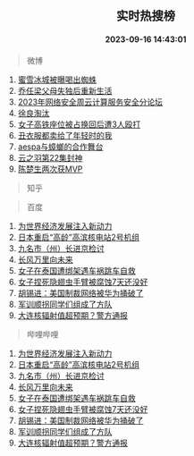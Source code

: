 <div align="center"><h2>实时热搜榜</h2><h4>2023-09-16 14:43:01</h4></div>

> 微博  

1. [蜜雪冰城被曝喝出蜘蛛](https://s.weibo.com/weibo?q=%23%E8%9C%9C%E9%9B%AA%E5%86%B0%E5%9F%8E%E8%A2%AB%E6%9B%9D%E5%96%9D%E5%87%BA%E8%9C%98%E8%9B%9B%23&t=31&band_rank=1&Refer=top)<br />
2. [乔任梁父母失独后重新生活](https://s.weibo.com/weibo?q=%23%E4%B9%94%E4%BB%BB%E6%A2%81%E7%88%B6%E6%AF%8D%E5%A4%B1%E7%8B%AC%E5%90%8E%E9%87%8D%E6%96%B0%E7%94%9F%E6%B4%BB%23&t=31&band_rank=2&Refer=top)<br />
3. [2023年网络安全周云计算服务安全分论坛](https://s.weibo.com/weibo?q=%232023%E5%B9%B4%E7%BD%91%E7%BB%9C%E5%AE%89%E5%85%A8%E5%91%A8%E4%BA%91%E8%AE%A1%E7%AE%97%E6%9C%8D%E5%8A%A1%E5%AE%89%E5%85%A8%E5%88%86%E8%AE%BA%E5%9D%9B%23&t=31&band_rank=3&Refer=top)<br />
4. [徐良淘汰](https://s.weibo.com/weibo?q=%E5%BE%90%E8%89%AF%E6%B7%98%E6%B1%B0&t=31&band_rank=4&Refer=top)<br />
5. [女子高铁座位被占换回后遭3人殴打](https://s.weibo.com/weibo?q=%23%E5%A5%B3%E5%AD%90%E9%AB%98%E9%93%81%E5%BA%A7%E4%BD%8D%E8%A2%AB%E5%8D%A0%E6%8D%A2%E5%9B%9E%E5%90%8E%E9%81%AD3%E4%BA%BA%E6%AE%B4%E6%89%93%23&t=31&band_rank=5&Refer=top)<br />
6. [丑衣服都卖给了年轻时的我](https://s.weibo.com/weibo?q=%E4%B8%91%E8%A1%A3%E6%9C%8D%E9%83%BD%E5%8D%96%E7%BB%99%E4%BA%86%E5%B9%B4%E8%BD%BB%E6%97%B6%E7%9A%84%E6%88%91&t=31&band_rank=6&Refer=top)<br />
7. [aespa与蟑螂的合作舞台](https://s.weibo.com/weibo?q=%23aespa%E4%B8%8E%E8%9F%91%E8%9E%82%E7%9A%84%E5%90%88%E4%BD%9C%E8%88%9E%E5%8F%B0%23&t=31&band_rank=7&Refer=top)<br />
8. [云之羽第22集封神](https://s.weibo.com/weibo?q=%23%E4%BA%91%E4%B9%8B%E7%BE%BD%E7%AC%AC22%E9%9B%86%E5%B0%81%E7%A5%9E%23&t=31&band_rank=8&Refer=top)<br />
9. [陈楚生两次获MVP](https://s.weibo.com/weibo?q=%23%E9%99%88%E6%A5%9A%E7%94%9F%E4%B8%A4%E6%AC%A1%E8%8E%B7MVP%23&t=31&band_rank=9&Refer=top)<br />

> 知乎  


> 百度  

1. [为世界经济发展注入新动力](https://www.baidu.com/s?wd=%E4%B8%BA%E4%B8%96%E7%95%8C%E7%BB%8F%E6%B5%8E%E5%8F%91%E5%B1%95%E6%B3%A8%E5%85%A5%E6%96%B0%E5%8A%A8%E5%8A%9B&sa=fyb_news&rsv_dl=fyb_news)<br />
2. [日本重启“高龄”高滨核电站2号机组](https://www.baidu.com/s?wd=%E6%97%A5%E6%9C%AC%E9%87%8D%E5%90%AF%E2%80%9C%E9%AB%98%E9%BE%84%E2%80%9D%E9%AB%98%E6%BB%A8%E6%A0%B8%E7%94%B5%E7%AB%992%E5%8F%B7%E6%9C%BA%E7%BB%84&sa=fyb_news&rsv_dl=fyb_news)<br />
3. [九名市（州）长进京检讨](https://www.baidu.com/s?wd=%E4%B9%9D%E5%90%8D%E5%B8%82%EF%BC%88%E5%B7%9E%EF%BC%89%E9%95%BF%E8%BF%9B%E4%BA%AC%E6%A3%80%E8%AE%A8&sa=fyb_news&rsv_dl=fyb_news)<br />
4. [长风万里向未来](https://www.baidu.com/s?wd=%E9%95%BF%E9%A3%8E%E4%B8%87%E9%87%8C%E5%90%91%E6%9C%AA%E6%9D%A5&sa=fyb_news&rsv_dl=fyb_news)<br />
5. [女子在泰国遭绑架遇车祸跳车自救](https://www.baidu.com/s?wd=%E5%A5%B3%E5%AD%90%E5%9C%A8%E6%B3%B0%E5%9B%BD%E9%81%AD%E7%BB%91%E6%9E%B6%E9%81%87%E8%BD%A6%E7%A5%B8%E8%B7%B3%E8%BD%A6%E8%87%AA%E6%95%91&sa=fyb_news&rsv_dl=fyb_news)<br />
6. [女子捏死隐翅虫手臂被腐蚀7天还没好](https://www.baidu.com/s?wd=%E5%A5%B3%E5%AD%90%E6%8D%8F%E6%AD%BB%E9%9A%90%E7%BF%85%E8%99%AB%E6%89%8B%E8%87%82%E8%A2%AB%E8%85%90%E8%9A%807%E5%A4%A9%E8%BF%98%E6%B2%A1%E5%A5%BD&sa=fyb_news&rsv_dl=fyb_news)<br />
7. [胡锡进：美国制裁网络被华为捅破了](https://www.baidu.com/s?wd=%E8%83%A1%E9%94%A1%E8%BF%9B%EF%BC%9A%E7%BE%8E%E5%9B%BD%E5%88%B6%E8%A3%81%E7%BD%91%E7%BB%9C%E8%A2%AB%E5%8D%8E%E4%B8%BA%E6%8D%85%E7%A0%B4%E4%BA%86&sa=fyb_news&rsv_dl=fyb_news)<br />
8. [军训顺拐同学们组成了方队](https://www.baidu.com/s?wd=%E5%86%9B%E8%AE%AD%E9%A1%BA%E6%8B%90%E5%90%8C%E5%AD%A6%E4%BB%AC%E7%BB%84%E6%88%90%E4%BA%86%E6%96%B9%E9%98%9F&sa=fyb_news&rsv_dl=fyb_news)<br />
9. [大连核辐射值超预期？警方通报](https://www.baidu.com/s?wd=%E5%A4%A7%E8%BF%9E%E6%A0%B8%E8%BE%90%E5%B0%84%E5%80%BC%E8%B6%85%E9%A2%84%E6%9C%9F%EF%BC%9F%E8%AD%A6%E6%96%B9%E9%80%9A%E6%8A%A5&sa=fyb_news&rsv_dl=fyb_news)<br />

> 哔哩哔哩  

1. [为世界经济发展注入新动力](https://www.baidu.com/s?wd=%E4%B8%BA%E4%B8%96%E7%95%8C%E7%BB%8F%E6%B5%8E%E5%8F%91%E5%B1%95%E6%B3%A8%E5%85%A5%E6%96%B0%E5%8A%A8%E5%8A%9B&sa=fyb_news&rsv_dl=fyb_news)<br />
2. [日本重启“高龄”高滨核电站2号机组](https://www.baidu.com/s?wd=%E6%97%A5%E6%9C%AC%E9%87%8D%E5%90%AF%E2%80%9C%E9%AB%98%E9%BE%84%E2%80%9D%E9%AB%98%E6%BB%A8%E6%A0%B8%E7%94%B5%E7%AB%992%E5%8F%B7%E6%9C%BA%E7%BB%84&sa=fyb_news&rsv_dl=fyb_news)<br />
3. [九名市（州）长进京检讨](https://www.baidu.com/s?wd=%E4%B9%9D%E5%90%8D%E5%B8%82%EF%BC%88%E5%B7%9E%EF%BC%89%E9%95%BF%E8%BF%9B%E4%BA%AC%E6%A3%80%E8%AE%A8&sa=fyb_news&rsv_dl=fyb_news)<br />
4. [长风万里向未来](https://www.baidu.com/s?wd=%E9%95%BF%E9%A3%8E%E4%B8%87%E9%87%8C%E5%90%91%E6%9C%AA%E6%9D%A5&sa=fyb_news&rsv_dl=fyb_news)<br />
5. [女子在泰国遭绑架遇车祸跳车自救](https://www.baidu.com/s?wd=%E5%A5%B3%E5%AD%90%E5%9C%A8%E6%B3%B0%E5%9B%BD%E9%81%AD%E7%BB%91%E6%9E%B6%E9%81%87%E8%BD%A6%E7%A5%B8%E8%B7%B3%E8%BD%A6%E8%87%AA%E6%95%91&sa=fyb_news&rsv_dl=fyb_news)<br />
6. [女子捏死隐翅虫手臂被腐蚀7天还没好](https://www.baidu.com/s?wd=%E5%A5%B3%E5%AD%90%E6%8D%8F%E6%AD%BB%E9%9A%90%E7%BF%85%E8%99%AB%E6%89%8B%E8%87%82%E8%A2%AB%E8%85%90%E8%9A%807%E5%A4%A9%E8%BF%98%E6%B2%A1%E5%A5%BD&sa=fyb_news&rsv_dl=fyb_news)<br />
7. [胡锡进：美国制裁网络被华为捅破了](https://www.baidu.com/s?wd=%E8%83%A1%E9%94%A1%E8%BF%9B%EF%BC%9A%E7%BE%8E%E5%9B%BD%E5%88%B6%E8%A3%81%E7%BD%91%E7%BB%9C%E8%A2%AB%E5%8D%8E%E4%B8%BA%E6%8D%85%E7%A0%B4%E4%BA%86&sa=fyb_news&rsv_dl=fyb_news)<br />
8. [军训顺拐同学们组成了方队](https://www.baidu.com/s?wd=%E5%86%9B%E8%AE%AD%E9%A1%BA%E6%8B%90%E5%90%8C%E5%AD%A6%E4%BB%AC%E7%BB%84%E6%88%90%E4%BA%86%E6%96%B9%E9%98%9F&sa=fyb_news&rsv_dl=fyb_news)<br />
9. [大连核辐射值超预期？警方通报](https://www.baidu.com/s?wd=%E5%A4%A7%E8%BF%9E%E6%A0%B8%E8%BE%90%E5%B0%84%E5%80%BC%E8%B6%85%E9%A2%84%E6%9C%9F%EF%BC%9F%E8%AD%A6%E6%96%B9%E9%80%9A%E6%8A%A5&sa=fyb_news&rsv_dl=fyb_news)<br />
